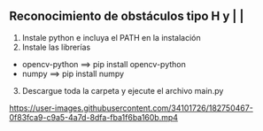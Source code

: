## Reconocimiento de obstáculos tipo H y | |
1. Instale python e incluya el PATH en la instalación
2. Instale las librerías 
  - opencv-python ==> pip install opencv-python
  - numpy ==> pip install numpy
  
3. Descargue toda la carpeta y ejecute el archivo main.py

https://user-images.githubusercontent.com/34101726/182750467-0f83fca9-c9a5-4a7d-8dfa-fba1f6ba160b.mp4

